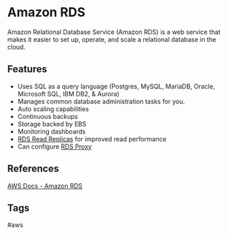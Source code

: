 # Amazon RDS

Amazon Relational Database Service (Amazon RDS) is a web service that makes it easier to set up, operate, and scale a relational database in the cloud.  

## Features
* Uses SQL as a query language (Postgres, MySQL, MariaDB, Oracle, Microsoft SQL, IBM DB2, & Aurora)  
* Manages common database administration tasks for you.  
* Auto scaling capabilities
* Continuous backups
* Storage backed by EBS
* Monitoring dashboards
* [RDS Read Replicas](../202403110710) for improved read performance  
* Can configure [RDS Proxy](../202403162303)  

## References
[AWS Docs - Amazon RDS](https://docs.aws.amazon.com/AmazonRDS/latest/UserGuide/Welcome.html)  

## Tags
#aws
